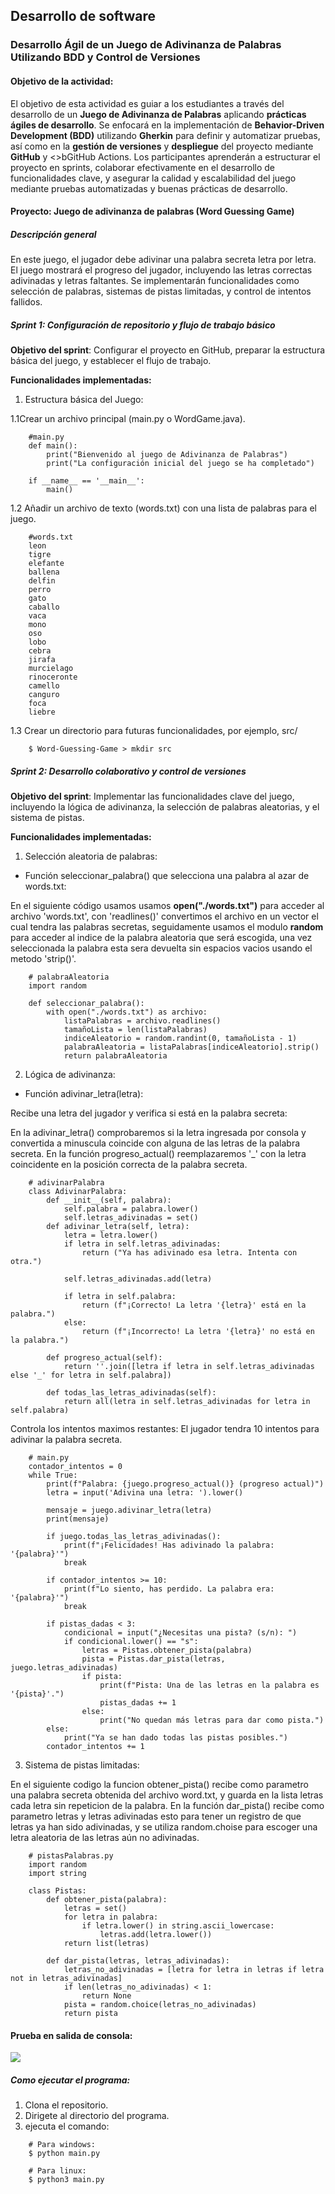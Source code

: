 ## Desarrollo de software

### Desarrollo Ágil de un Juego de Adivinanza de Palabras Utilizando BDD y Control de Versiones

#### Objetivo de la actividad:
El objetivo de esta actividad es guiar a los estudiantes a través del desarrollo de un <b>Juego de Adivinanza de Palabras</b> aplicando <b>prácticas ágiles de desarrollo</b>. Se enfocará en la implementación de <b>Behavior-Driven Development (BDD)</b> utilizando <b>Gherkin</b> para definir y automatizar pruebas, así como en la <b>gestión de versiones</b> y <b>despliegue</b> del proyecto mediante <b>GitHub</b> y <>bGitHub</b> Actions. Los participantes aprenderán a estructurar el proyecto en sprints, colaborar efectivamente en el desarrollo de funcionalidades clave, y asegurar la calidad y escalabilidad del juego mediante pruebas automatizadas y buenas prácticas de desarrollo.

#### Proyecto: Juego de adivinanza de palabras (Word Guessing Game)

##### Descripción general
En este juego, el jugador debe adivinar una palabra secreta letra por letra. El juego mostrará el progreso del jugador, incluyendo las letras correctas adivinadas y letras faltantes. Se implementarán funcionalidades como selección de palabras, sistemas de pistas limitadas, y control de intentos fallidos.

##### Sprint 1: Configuración de repositorio y flujo de trabajo básico
<b>Objetivo del sprint</b>: Configurar el proyecto en GitHub, preparar la estructura básica del juego, y establecer el flujo de trabajo.

<b>Funcionalidades implementadas:</b>

1. Estructura básica del Juego:

1.1Crear un archivo principal (main.py o WordGame.java).

```shell
    #main.py
    def main():
        print("Bienvenido al juego de Adivinanza de Palabras")
        print("La configuración inicial del juego se ha completado")

    if __name__ == '__main__':
        main()
```

1.2 Añadir un archivo de texto (words.txt) con una lista de palabras para el juego.

```shell
    #words.txt
    leon
    tigre
    elefante
    ballena
    delfin
    perro
    gato
    caballo
    vaca
    mono
    oso
    lobo
    cebra
    jirafa
    murcielago
    rinoceronte
    camello
    canguro
    foca
    liebre
```

1.3 Crear un directorio para futuras funcionalidades, por ejemplo, src/

```shell
    $ Word-Guessing-Game > mkdir src
```

##### Sprint 2: Desarrollo colaborativo y control de versiones
<b>Objetivo del sprint</b>: Implementar las funcionalidades clave del juego, incluyendo la lógica de adivinanza, la selección de palabras aleatorias, y el sistema de pistas.

<b>Funcionalidades implementadas:</b>

1. Selección aleatoria de palabras:

* Función seleccionar_palabra() que selecciona una palabra al azar de words.txt:

En el siguiente código usamos usamos <b>open("./words.txt")</b> para acceder al archivo 'words.txt', con 'readlines()' convertimos el archivo en un vector el cual tendra las palabras secretas, seguidamente usamos el modulo <b>random</b> para acceder al indice de la palabra aleatoria que será escogida, una vez seleccionada la palabra esta sera devuelta sin espacios vacios usando el metodo 'strip()'.

```shell
    # palabraAleatoria
    import random

    def seleccionar_palabra():
        with open("./words.txt") as archivo:
            listaPalabras = archivo.readlines()
            tamañoLista = len(listaPalabras)
            indiceAleatorio = random.randint(0, tamañoLista - 1)
            palabraAleatoria = listaPalabras[indiceAleatorio].strip()
            return palabraAleatoria
```
2. Lógica de adivinanza:

* Función adivinar_letra(letra):

Recibe una letra del jugador y verifica si está en la palabra secreta:

En la adivinar_letra() comprobaremos si la letra ingresada por consola y convertida a minuscula coincide con alguna de las letras de la palabra secreta.
En la función progreso_actual() reemplazaremos '_' con la letra coincidente en la posición correcta de la palabra secreta.

```shell
    # adivinarPalabra
    class AdivinarPalabra:
        def __init__(self, palabra):
            self.palabra = palabra.lower()
            self.letras_adivinadas = set()
        def adivinar_letra(self, letra):
            letra = letra.lower()
            if letra in self.letras_adivinadas:
                return ("Ya has adivinado esa letra. Intenta con otra.")

            self.letras_adivinadas.add(letra)

            if letra in self.palabra:
                return (f"¡Correcto! La letra '{letra}' está en la palabra.")
            else:
                return (f"¡Incorrecto! La letra '{letra}' no está en la palabra.")

        def progreso_actual(self):
            return ''.join([letra if letra in self.letras_adivinadas else '_' for letra in self.palabra])
        
        def todas_las_letras_adivinadas(self):
            return all(letra in self.letras_adivinadas for letra in self.palabra)
```

Controla los intentos maximos restantes:
El jugador tendra 10 intentos para adivinar la palabra secreta.

```shell
    # main.py
    contador_intentos = 0
    while True:
        print(f"Palabra: {juego.progreso_actual()} (progreso actual)")
        letra = input('Adivina una letra: ').lower()

        mensaje = juego.adivinar_letra(letra)
        print(mensaje)

        if juego.todas_las_letras_adivinadas():
            print(f"¡Felicidades! Has adivinado la palabra: '{palabra}'")
            break

        if contador_intentos >= 10:
            print(f"Lo siento, has perdido. La palabra era: '{palabra}'")
            break

        if pistas_dadas < 3:
            condicional = input("¿Necesitas una pista? (s/n): ")
            if condicional.lower() == "s":
                letras = Pistas.obtener_pista(palabra)
                pista = Pistas.dar_pista(letras, juego.letras_adivinadas)
                if pista:
                    print(f"Pista: Una de las letras en la palabra es '{pista}'.")
                    pistas_dadas += 1
                else:
                    print("No quedan más letras para dar como pista.")
        else:
            print("Ya se han dado todas las pistas posibles.")
        contador_intentos += 1
```

3.  Sistema de pistas limitadas:

En el siguiente codigo la funcion obtener_pista() recibe como parametro una palabra secreta obtenida del archivo word.txt, y guarda en la lista letras cada letra sin repeticion de la palabra.
En la función dar_pista() recibe como parametro letras y letras adivinadas esto para tener un registro de que letras ya han sido adivinadas, y se utiliza random.choise para escoger una letra aleatoria de las letras aún no adivinadas.

```shell
    # pistasPalabras.py
    import random
    import string

    class Pistas:
        def obtener_pista(palabra):
            letras = set()
            for letra in palabra:
                if letra.lower() in string.ascii_lowercase:
                    letras.add(letra.lower())
            return list(letras)
        
        def dar_pista(letras, letras_adivinadas):
            letras_no_adivinadas = [letra for letra in letras if letra not in letras_adivinadas]
            if len(letras_no_adivinadas) < 1:
                return None
            pista = random.choice(letras_no_adivinadas)
            return pista
```

#### Prueba en salida de consola:

![](./src/imagen/salida-consola.png)

##### Como ejecutar el programa:

1. Clona el repositorio.
2. Dirigete al directorio del programa.
3. ejecuta el comando:
```shell
    # Para windows:
    $ python main.py

    # Para linux:
    $ python3 main.py
```
